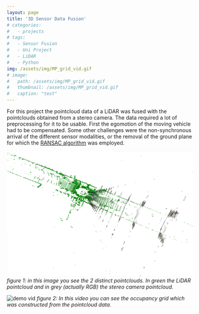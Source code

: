 ```yaml
---
layout: page
title: '3D Sensor Data Fusion'
# categories:
#   - projects
# tags:
#   - Sensor Fusion
#   - Uni Project
#   - LiDAR
#   - Python
img: /assets/img/MP_grid_vid.gif
# image: 
#   path: /assets/img/MP_grid_vid.gif
#   thumbnail: /assets/img/MP_grid_vid.gif
#   caption: "test"
---
```


For this project the pointcloud data of a LiDAR was fused with the pointclouds obtained from a stereo camera. The data required a lot of preprocessing for it to be usable. First the egomotion of the moving vehicle had to be compensated. Some other challenges were the non-synchronous arrival of the different sensor modalities, or the removal of the ground plane for which the [RANSAC algorithm](https://en.wikipedia.org/wiki/Random_sample_consensus) was employed.



![demo lidar vs stereo](/assets/img/top_view_lidarvsstereo.png)
*figure 1: in this image you see the 2 distinct pointclouds. In green the LiDAR pointcloud and in grey (actually RGB) the stereo camera pointcloud.*


![demo vid](/assets/img/MP_grid_vid.gif)
*figure 2: In this video you can see the occupancy grid which was constructed from the pointcloud data.*